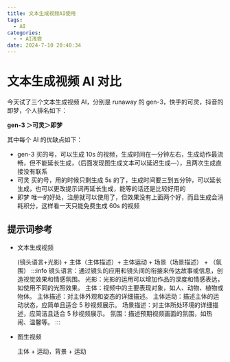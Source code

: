 ```yaml
---
title: 文本生成视频AI使用
tags:
  - AI
categories:
  - - AI浅尝
date: 2024-7-10 20:40:34
---
```


<!-- @format -->

# 文本生成视频 AI 对比

今天试了三个文本生成视频 AI，分别是 runaway 的 gen-3，快手的可灵，抖音的即梦，个人排名如下：

**gen-3 ＞可灵＞即梦**

其中每个 AI 的优缺点如下：

- gen-3
  买的号，可以生成 10s 的视频，生成时间在一分钟左右，生成动作最流畅，但不能延长生成，（后面发现图生成文本可以延迟生成—），且两次生成直接没有联系
- 可灵
  买的号，用的时候只剩生成 5s 的了，生成时间要三到五分钟，可以延长生成，也可以更改提示词再延长生成，能等的话还是比较好用的
- 即梦
  唯一的好处，注册就可以使用了，但效果没有上面两个好，而且生成会消耗积分，这样看一天只能免费生成 60s 的视频

## 提示词参考

- 文本生成视频

  (镜头语言+光影) + 主体（主体描述）+ 主体运动 + 场景（场景描述） + （氛围）
  :::info
  镜头语言：通过镜头的应用和镜头间的衔接来传达故事或信息，创造视觉效果和情感氛围。
  光影：光影的运用可以增加作品的深度和情感表达，如使用不同的光照效果。
  主体：视频中的主要表现对象，如人、动物、植物或物体。
  主体描述：对主体外观和姿态的详细描述。
  主体运动：描述主体的运动状态，应简单且适合 5 秒视频展示。
  场景描述：对主体所处环境的详细描述，应简洁且适合 5 秒视频展示。
  氛围：描述预期视频画面的氛围，如热闹、温馨等。
  :::

- 图生视频

  主体 + 运动，背景 + 运动

  <!-- @format -->
